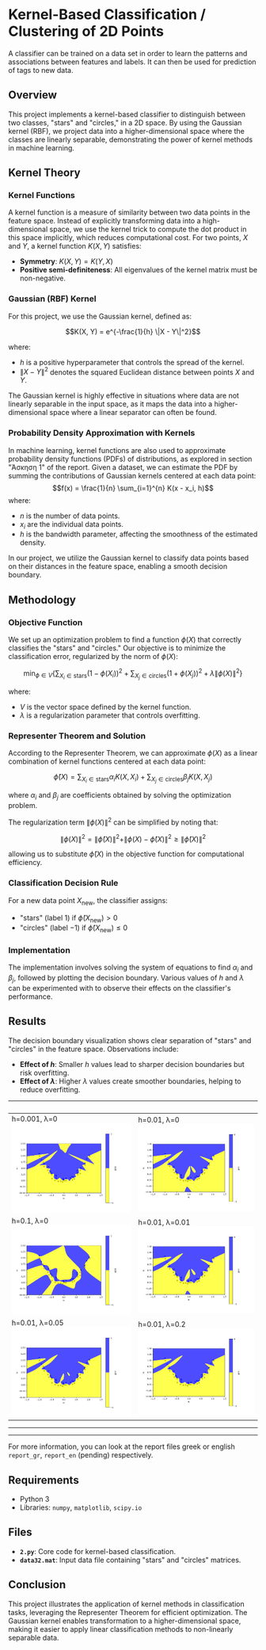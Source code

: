 # Kernel-Based Classification / Clustering of 2D Points

A classifier can be trained on a data set in order to learn the patterns and associations between features and labels. It can then be used for prediction of tags to new data.

## Overview
This project implements a kernel-based classifier to distinguish between two classes, "stars" and "circles," in a 2D space. By using the Gaussian kernel (RBF), we project data into a higher-dimensional space where the classes are linearly separable, demonstrating the power of kernel methods in machine learning.


## Kernel Theory

### Kernel Functions
A kernel function is a measure of similarity between two data points in the feature space. Instead of explicitly transforming data into a high-dimensional space, we use the kernel trick to compute the dot product in this space implicitly, which reduces computational cost. For two points, $X$ and $Y$, a kernel function $K(X, Y)$ satisfies:

- **Symmetry**: $K(X, Y) = K(Y, X)$
- **Positive semi-definiteness**: All eigenvalues of the kernel matrix must be non-negative.

### Gaussian (RBF) Kernel
For this project, we use the Gaussian kernel, defined as:
```math
K(X, Y) = e^{-\frac{1}{h} \|X - Y\|^2}
```
where:
- $h$ is a positive hyperparameter that controls the spread of the kernel.
- $\|X - Y\|^2$ denotes the squared Euclidean distance between points $X$ and $Y$.

The Gaussian kernel is highly effective in situations where data are not linearly separable in the input space, as it maps the data into a higher-dimensional space where a linear separator can often be found.

### Probability Density Approximation with Kernels
In machine learning, kernel functions are also used to approximate probability density functions (PDFs) of distributions, as explored in section "Άσκηση 1" of the report. Given a dataset, we can estimate the PDF by summing the contributions of Gaussian kernels centered at each data point:
$$f(x) = \frac{1}{n} \sum_{i=1}^{n} K(x - x_i, h)$$
where:
- $n$ is the number of data points.
- $x_i$ are the individual data points.
- $h$ is the bandwidth parameter, affecting the smoothness of the estimated density.

In our project, we utilize the Gaussian kernel to classify data points based on their distances in the feature space, enabling a smooth decision boundary.

## Methodology

### Objective Function
We set up an optimization problem to find a function $\phi(X)$ that correctly classifies the "stars" and "circles." Our objective is to minimize the classification error, regularized by the norm of $\phi(X)$:
```math
\min_{\phi \in V} \left\{ \sum_{X_i \in \text{stars}} \left(1 - \phi(X_i)\right)^2 + \sum_{X_j \in \text{circles}} \left(1 + \phi(X_j)\right)^2 + \lambda \|\phi(X)\|^2 \right\}
```
where:
- $V$ is the vector space defined by the kernel function.
- $\lambda$ is a regularization parameter that controls overfitting.

### Representer Theorem and Solution
According to the Representer Theorem, we can approximate $\phi(X)$ as a linear combination of kernel functions centered at each data point:
```math
\hat{\phi}(X) = \sum_{X_i \in \text{stars}} \alpha_i K(X, X_i) + \sum_{X_j \in \text{circles}} \beta_j K(X, X_j)
```
where $\alpha_i$ and $\beta_j$ are coefficients obtained by solving the optimization problem.

The regularization term $\|\phi(X)\|^2$ can be simplified by noting that:
```math
\|\phi(X)\|^2 = \|\hat{\phi}(X)\|^2 + \|\phi(X) - \hat{\phi}(X)\|^2 \geq \|\hat{\phi}(X)\|^2
```
allowing us to substitute $\hat{\phi}(X)$ in the objective function for computational efficiency.

### Classification Decision Rule
For a new data point $X_{\text{new}}$, the classifier assigns:
- "stars" (label $1$) if $\hat{\phi}(X_{\text{new}}) > 0$
- "circles" (label $-1$) if $\hat{\phi}(X_{\text{new}}) \leq 0$

### Implementation
The implementation involves solving the system of equations to find $\alpha_i$ and $\beta_j$, followed by plotting the decision boundary. Various values of $h$ and $\lambda$ can be experimented with to observe their effects on the classifier's performance.

## Results
The decision boundary visualization shows clear separation of "stars" and "circles" in the feature space. Observations include:
- **Effect of $h$**: Smaller $h$ values lead to sharper decision boundaries but risk overfitting.
- **Effect of $\lambda$**: Higher $\lambda$ values create smoother boundaries, helping to reduce overfitting.

| ‎                  |  ‎                  |
|---------------------------|--------------------------|
| h=0.001, λ=0 ![h0001l0](images/h0001.png)  | h=0.01, λ=0 ![h001l0](images/h001.png)  |
| h=0.1, λ=0 ![h01l0](images/h01.png)  |h=0.01, λ=0.01 ![h001l001](images/h001l001.png)  |
| h=0.01, λ=0.05 ![h001l005](images/h001l005.png)  |h=0.01, λ=0.2 ![h001l02](images/h001l02.png)  |

---
---

For more information, you can look at the report files greek or english `report_gr`, `report_en` (pending) respectively.

## Requirements
- Python 3
- Libraries: `numpy`, `matplotlib`, `scipy.io`

## Files
- **`2.py`**: Core code for kernel-based classification.
- **`data32.mat`**: Input data file containing "stars" and "circles" matrices.

## Conclusion
This project illustrates the application of kernel methods in classification tasks, leveraging the Representer Theorem for efficient optimization. The Gaussian kernel enables transformation to a higher-dimensional space, making it easier to apply linear classification methods to non-linearly separable data.

